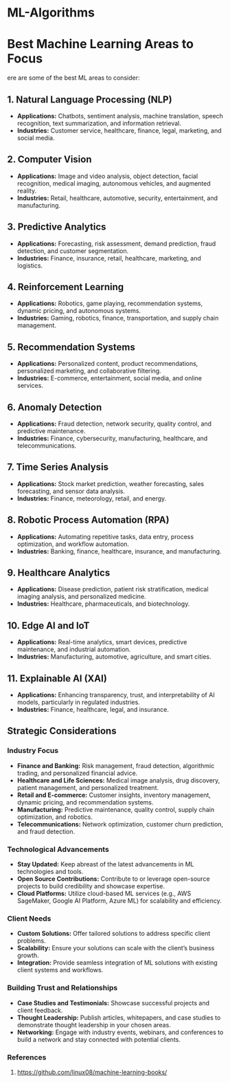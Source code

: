 # ML-Algorithms
# Best Machine Learning Areas to Focus

ere are some of the best ML areas to consider:

## 1. Natural Language Processing (NLP)
- **Applications:** Chatbots, sentiment analysis, machine translation, speech recognition, text summarization, and information retrieval.
- **Industries:** Customer service, healthcare, finance, legal, marketing, and social media.

## 2. Computer Vision
- **Applications:** Image and video analysis, object detection, facial recognition, medical imaging, autonomous vehicles, and augmented reality.
- **Industries:** Retail, healthcare, automotive, security, entertainment, and manufacturing.

## 3. Predictive Analytics
- **Applications:** Forecasting, risk assessment, demand prediction, fraud detection, and customer segmentation.
- **Industries:** Finance, insurance, retail, healthcare, marketing, and logistics.

## 4. Reinforcement Learning
- **Applications:** Robotics, game playing, recommendation systems, dynamic pricing, and autonomous systems.
- **Industries:** Gaming, robotics, finance, transportation, and supply chain management.

## 5. Recommendation Systems
- **Applications:** Personalized content, product recommendations, personalized marketing, and collaborative filtering.
- **Industries:** E-commerce, entertainment, social media, and online services.

## 6. Anomaly Detection
- **Applications:** Fraud detection, network security, quality control, and predictive maintenance.
- **Industries:** Finance, cybersecurity, manufacturing, healthcare, and telecommunications.

## 7. Time Series Analysis
- **Applications:** Stock market prediction, weather forecasting, sales forecasting, and sensor data analysis.
- **Industries:** Finance, meteorology, retail, and energy.

## 8. Robotic Process Automation (RPA)
- **Applications:** Automating repetitive tasks, data entry, process optimization, and workflow automation.
- **Industries:** Banking, finance, healthcare, insurance, and manufacturing.

## 9. Healthcare Analytics
- **Applications:** Disease prediction, patient risk stratification, medical imaging analysis, and personalized medicine.
- **Industries:** Healthcare, pharmaceuticals, and biotechnology.

## 10. Edge AI and IoT
- **Applications:** Real-time analytics, smart devices, predictive maintenance, and industrial automation.
- **Industries:** Manufacturing, automotive, agriculture, and smart cities.

## 11. Explainable AI (XAI)
- **Applications:** Enhancing transparency, trust, and interpretability of AI models, particularly in regulated industries.
- **Industries:** Finance, healthcare, legal, and insurance.

## Strategic Considerations

### Industry Focus
- **Finance and Banking:** Risk management, fraud detection, algorithmic trading, and personalized financial advice.
- **Healthcare and Life Sciences:** Medical image analysis, drug discovery, patient management, and personalized treatment.
- **Retail and E-commerce:** Customer insights, inventory management, dynamic pricing, and recommendation systems.
- **Manufacturing:** Predictive maintenance, quality control, supply chain optimization, and robotics.
- **Telecommunications:** Network optimization, customer churn prediction, and fraud detection.

### Technological Advancements
- **Stay Updated:** Keep abreast of the latest advancements in ML technologies and tools.
- **Open Source Contributions:** Contribute to or leverage open-source projects to build credibility and showcase expertise.
- **Cloud Platforms:** Utilize cloud-based ML services (e.g., AWS SageMaker, Google AI Platform, Azure ML) for scalability and efficiency.

### Client Needs
- **Custom Solutions:** Offer tailored solutions to address specific client problems.
- **Scalability:** Ensure your solutions can scale with the client’s business growth.
- **Integration:** Provide seamless integration of ML solutions with existing client systems and workflows.

### Building Trust and Relationships
- **Case Studies and Testimonials:** Showcase successful projects and client feedback.
- **Thought Leadership:** Publish articles, whitepapers, and case studies to demonstrate thought leadership in your chosen areas.
- **Networking:** Engage with industry events, webinars, and conferences to build a network and stay connected with potential clients.

### References
1. https://github.com/linux08/machine-learning-books/

